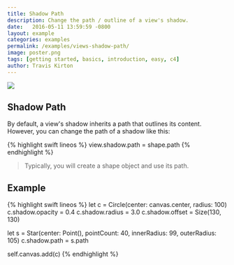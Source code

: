 ```yaml
---
title: Shadow Path
description: Change the path / outline of a view's shadow.
date:   2016-05-11 13:59:59 -0800
layout: example
categories: examples
permalink: /examples/views-shadow-path/
image: poster.png
tags: [getting started, basics, introduction, easy, c4]
author: Travis Kirton
---
```

![](shadow-path.png)

## Shadow Path
By default, a view's shadow inherits a path that outlines its content. However, you can change the path of a shadow like this:

{% highlight swift lineos %}
view.shadow.path = shape.path
{% endhighlight %}

> Typically, you will create a shape object and use its path.

## Example
{% highlight swift lineos %}
let c = Circle(center: canvas.center, radius: 100)
c.shadow.opacity = 0.4
c.shadow.radius = 3.0
c.shadow.offset = Size(130, 130)

let s = Star(center: Point(), pointCount: 40, innerRadius: 99, outerRadius: 105)
c.shadow.path = s.path

self.canvas.add(c)
{% endhighlight %}

